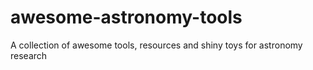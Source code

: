 # awesome-astronomy-tools
A collection of awesome tools, resources and shiny toys for astronomy research
